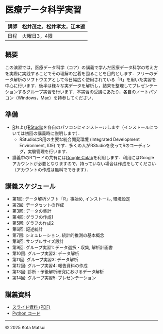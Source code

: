 # 医療データ科学実習

| 講師  | 松井茂之，松井孝太，江本遼 |
| --- | -------- |
| 日程  | 火曜日3，4限|

## 概要 
この演習では，医療データ科学（コア）の講義で学んだ医療データ科学の考え方を実際に実践することでその理解の定着を図ることを目的とします．フリーのデータ解析のソフトウエアとして今日幅広く使用されている「R」を用いた実習を中心に行います．後半は様々な実データを解析し，結果を整理してプレゼンテーションするグループ実習を行います．本実習の受講にあたり，各自のノートパソコン（Windows，Mac）を持参してください．

## 準備
- [R](https://www.r-project.org)および[RStudio](https://posit.co/download/rstudio-desktop/)を各自のパソコンにインストールします（インストールについては初回の講義時に説明します）．
  - RStudioはR用の主要な統合開発環境 (Integrated Development Environment, IDE) です．多くの人がRStudioを使ってRのコーディング，実験管理を行います．
- 講義中のRコードの共有には[Google Colab](https://colab.research.google.com)を利用します．利用にはGoogleアカウントが必要となりますので，持っていない場合は作成をしてください（アカウントの作成は無料でできます）．

## 講義スケジュール
- 第1回: データ解析ソフト「R」事始め, インストール, 環境設定
- 第2回: データセットの作成
- 第3回: データの集計
- 第4回: グラフの作成1
- 第5回: グラフの作成2
- 第6回: 記述統計
- 第7回: シミュレーション, 統計的推測の基本概念
- 第8回: サンプルサイズ設計
- 第9回: グループ実習1: データ選択・収集, 解析計画書
- 第10回: グループ実習2: データ解析
- 第11回: グループ実習3: データ解析
- 第12回: グループ実習4: 報告資料の作成
- 第13回: 診断・予後解析研究におけるデータ解析
- 第14回: グループ実習5: プレゼンテーション

## 講義資料
- [スライド資料 (PDF)](slides/lecture1.pdf)
- [Python コード](notebooks/lecture1.ipynb)

---
© 2025 Kota Matsui
